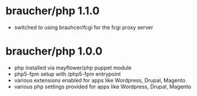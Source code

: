 # braucher/php 1.1.0
  - switched to using brauhcer/fcgi for the fcgi proxy server

# braucher/php 1.0.0
  - php installed via mayflower/php puppet module
  - php5-fpm setup with /php5-fpm entrypoint
  - various extensions enabled for apps like Wordpress, Drupal, Magento
  - various php settings provided for apps like Wordpress, Drupal, Magento
